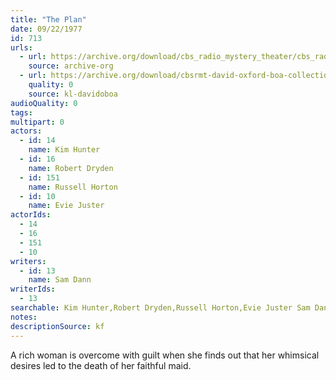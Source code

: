 ```yaml
---
title: "The Plan"
date: 09/22/1977
id: 713
urls: 
  - url: https://archive.org/download/cbs_radio_mystery_theater/cbs_radio_mystery_theater-0701-0750.zip/cbs_radio_mystery_theater-0701-0750%2Fcbsrmt_0713_the_plan_7.mp3
    source: archive-org
  - url: https://archive.org/download/cbsrmt-david-oxford-boa-collection/CBSRMT-770922-0713-The-Plan-(128-48)_WBBM-JE-{BoA}.mp3
    quality: 0
    source: kl-davidoboa
audioQuality: 0
tags: 
multipart: 0
actors:  
  - id: 14
    name: Kim Hunter  
  - id: 16
    name: Robert Dryden  
  - id: 151
    name: Russell Horton  
  - id: 10
    name: Evie Juster
actorIds:  
  - 14  
  - 16  
  - 151  
  - 10
writers:  
  - id: 13
    name: Sam Dann
writerIds:  
  - 13
searchable: Kim Hunter,Robert Dryden,Russell Horton,Evie Juster Sam Dann
notes: 
descriptionSource: kf
---
```

A rich woman is overcome with guilt when she finds out that her whimsical desires led to the death of her faithful maid.
